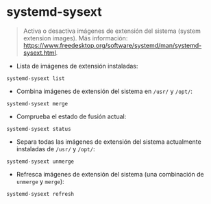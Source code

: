 # systemd-sysext

> Activa o desactiva imágenes de extensión del sistema (system extension images).
> Más información: <https://www.freedesktop.org/software/systemd/man/systemd-sysext.html>.

- Lista de imágenes de extensión instaladas:

`systemd-sysext list`

- Combina imágenes de extensión del sistema en `/usr/` y `/opt/`:

`systemd-sysext merge`

- Comprueba el estado de fusión actual:

`systemd-sysext status`

- Separa todas las imágenes de extensión del sistema actualmente instaladas de `/usr/` y `/opt/`:

`systemd-sysext unmerge`

- Refresca imágenes de extensión del sistema (una combinación de `unmerge` y `merge`):

`systemd-sysext refresh`
